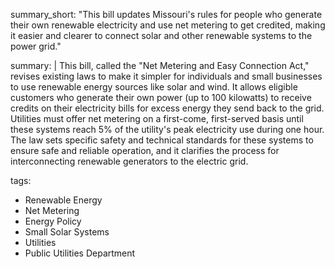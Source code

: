summary_short: "This bill updates Missouri's rules for people who generate their own renewable electricity and use net metering to get credited, making it easier and clearer to connect solar and other renewable systems to the power grid."

summary: |
  This bill, called the "Net Metering and Easy Connection Act," revises existing laws to make it simpler for individuals and small businesses to use renewable energy sources like solar and wind. It allows eligible customers who generate their own power (up to 100 kilowatts) to receive credits on their electricity bills for excess energy they send back to the grid. Utilities must offer net metering on a first-come, first-served basis until these systems reach 5% of the utility's peak electricity use during one hour. The law sets specific safety and technical standards for these systems to ensure safe and reliable operation, and it clarifies the process for interconnecting renewable generators to the electric grid.

tags:
  - Renewable Energy
  - Net Metering
  - Energy Policy
  - Small Solar Systems
  - Utilities
  - Public Utilities Department
